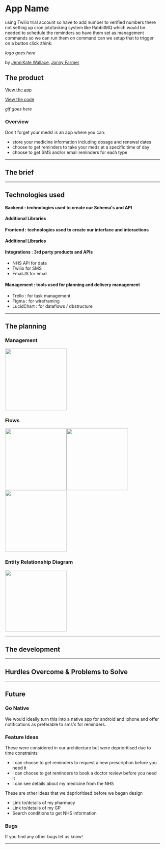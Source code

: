 # App Name

using Twilio trial account so have to add number to verified numbers there
not setting up cron job/tasking system like RabbitMQ which would be needed to schedule the reminders
so have them set as management commands so we can run them on command
can we setup that to trigger on a button click :think:

_logo goes here_

by [JenniKate Wallace](https://github.com/jennikate), [Jonny Farmer](https://github.com/jonnysfarmer)

## The product

[View the app](url)

[View the code](url)

_gif goes here_

### Overview

Don't forget your meds! is an app where you can:

- store your medicine information including dosage and renewal dates
- choose to get reminders to take your meds at a specific time of day
- choose to get SMS and/or email reminders for each type

----

## The brief


----

## Technologies used

#### Backend : technologies used to create our Schema's and API


**Additional Libraries**


#### Frontend : technologies used to create our interface and interactions

**Additional Libraries**

#### Integrations : 3rd party products and APIs

- NHS API for data
- Twilio for SMS
- EmailJS for email


#### Management : tools used for planning and delivery management

- Trello : for task management
- Figma : for wireframing
- LucidChart : for dataflows / dbstructure

----

## The planning

### Management

<img src="https://github.com/jennikate/remember-your-meds/blob/development/readme-images/trello-board.png?raw=true" width="200px">


### Flows

<img src="https://github.com/jennikate/remember-your-meds/blob/development/readme-images/flow-overview.png?raw=true" width="200px"><img src="https://github.com/jennikate/remember-your-meds/blob/development/readme-images/flow-create.png?raw=true" width="200px"><img src="https://github.com/jennikate/remember-your-meds/blob/development/readme-images/flow-remind.png?raw=true" width="200px">


### Entity Relationship Diagram
<img src="https://github.com/jennikate/remember-your-meds/blob/development/readme-images/erd.png?raw=true" width="200px">

----


## The development

----

## Hurdles Overcome & Problems to Solve

----

## Future

### Go Native

We would ideally turn this into a native app for android and iphone and offer notifications as preferable to sms's for reminders. 

### Feature Ideas

These were considered in our architecture but were deprioritised due to time constraints

- I can choose to get reminders to request a new prescription before you need it
- I can choose to get reminders to book a doctor review before you need it
- I can see details about my medicine from the NHS

These are other ideas that we deprioritised before we began design

- Link to/details of my pharmacy 
- Link to/details of my GP
- Search conditions to get NHS information

### Bugs

If you find any other bugs let us know!


----
